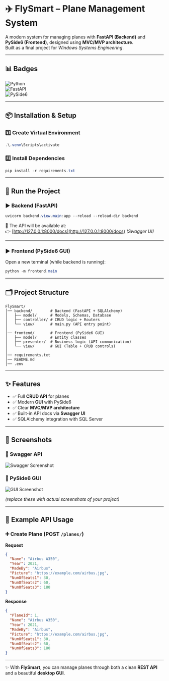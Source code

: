 # ✈️ FlySmart – Plane Management System

A modern system for managing planes with **FastAPI (Backend)** and **PySide6 (Frontend)**, designed using **MVC/MVP architecture**.  
Built as a final project for *Windows Systems Engineering*.  

---

## 📊 Badges
![Python](https://img.shields.io/badge/python-3.12-blue.svg?logo=python&logoColor=white)  
![FastAPI](https://img.shields.io/badge/FastAPI-0.116.1-009688?logo=fastapi)  
![PySide6](https://img.shields.io/badge/PySide6-6.9.2-green.svg)

---

## 📦 Installation & Setup

### 1️⃣ Create Virtual Environment
```powershell
.\.venv\Scripts\activate
```

### 2️⃣ Install Dependencies
```powershell
pip install -r requirements.txt
```

---

## 🚀 Run the Project

### ▶ Backend (FastAPI)
```powershell
uvicorn backend.view.main:app --reload --reload-dir backend
```

📍 The API will be available at:  
👉 [http://127.0.0.1:8000/docs](http://127.0.0.1:8000/docs) *(Swagger UI)*  

---

### ▶ Frontend (PySide6 GUI)
Open a new terminal (while backend is running):

```powershell
python -m frontend.main
```

---

## 🗂 Project Structure
```
FlySmart/
│── backend/        # Backend (FastAPI + SQLAlchemy)
│   ├── model/      # Models, Schemas, Database
│   ├── controller/ # CRUD logic + Routers
│   └── view/       # main.py (API entry point)
│
│── frontend/       # Frontend (PySide6 GUI)
│   ├── model/      # Entity classes
│   ├── presenter/  # Business logic (API communication)
│   └── view/       # GUI (Table + CRUD controls)
│
│── requirements.txt
│── README.md
│── .env
```

---

## ✨ Features
- ✅ Full **CRUD API** for planes  
- ✅ Modern **GUI** with PySide6  
- ✅ Clear **MVC/MVP architecture**  
- ✅ Built-in API docs via **Swagger UI**  
- ✅ SQLAlchemy integration with SQL Server  

---

## 📸 Screenshots

### 🔹 Swagger API
![Swagger Screenshot](docs/screenshots/swagger.png)

### 🔹 PySide6 GUI
![GUI Screenshot](docs/screenshots/gui.png)

*(replace these with actual screenshots of your project)*

---

## 📑 Example API Usage

### ➕ Create Plane (POST `/planes/`)
**Request**
```json
{
  "Name": "Airbus A350",
  "Year": 2021,
  "MadeBy": "Airbus",
  "Picture": "https://example.com/airbus.jpg",
  "NumOfSeats1": 30,
  "NumOfSeats2": 60,
  "NumOfSeats3": 180
}
```

**Response**
```json
{
  "PlaneId": 1,
  "Name": "Airbus A350",
  "Year": 2021,
  "MadeBy": "Airbus",
  "Picture": "https://example.com/airbus.jpg",
  "NumOfSeats1": 30,
  "NumOfSeats2": 60,
  "NumOfSeats3": 180
}
```

---

✨ With **FlySmart**, you can manage planes through both a clean **REST API** and a beautiful **desktop GUI**.  
